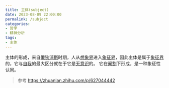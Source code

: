 ```yaml
---
title: 主体(subject)
date: 2023-08-09 22:00:00
permalink: /subject
categories:
- 哲学
- 精神分析
tags:
- 主体
---
```


主体的形成，来自[俄狄浦斯](/oedipus-complex)时期，人从[想象界](/imaginary)进入[象征界](/symbolic)，因此主体是属于[象征界](/symbolic)的，它与[自我](/ego)的最大区分就在于它是[无意识](/unconscious)的。
它在[阉割](/castration)下形成，是一种象征性认同。

> 参考 https://zhuanlan.zhihu.com/p/627044442